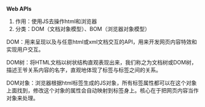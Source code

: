 **Web APIs**
1. 作用：使用JS去操作html和浏览器
2. 分类：DOM（文档对象模型）、BOM（浏览器对象模型）

DOM：用来呈现以及与任意html或xml文档交互的API，用来开发网页内容特效和实现用户交互。

DOM树：将HTML文档以树状结构直观表现出来，我们称之为文档树或DOM树，描述王爷关系内容的名字，直观地体现了标签与标签之间的关系。

DOM对象：浏览器根据html标签生成的JS对象，所有标签属性都可以在这个对象上面找到，修改这个对象的属性会自动映射到标签身上。核心在于把网页内容当作对象来处理。